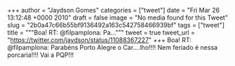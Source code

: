 
+++
author = "Jaydson Gomes"
categories = ["tweet"]
date = "Fri Mar 26 13:12:48 +0000 2010"
draft = false
image = "No media found for this Tweet"
slug = "2b0a47c66b55bf9136492a163c542758466939bf"
tags = ["tweet"]
title = """Boa! RT: @filpamplona: Pa..."""
tweet = true
tweet_url = "https://twitter.com/jaydson/status/11088367227"
+++
Boa! RT: @filpamplona: Parabéns Porto Alegre o Car....lho!!!! Nem feriado é nessa porcaria!!!! Vai a PQP!!!
